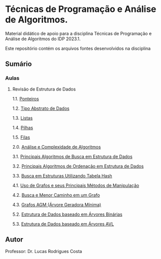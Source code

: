 # Técnicas de Programação e Análise de Algoritmos.

Material didático de apoio para a disciplina Técnicas de Programação e Análise de Algoritmos do IDP 2023.1.

Este repositório contém os arquivos fontes desenvolvidos na disciplina

## Sumário

### Aulas

1. Revisão de Estrutura de Dados

    1.1. [Ponteiros](Aulas/Aula02)

    1.2. [Tipo Abstrato de Dados](Aulas/Aula03)

    1.3. [Listas](Aulas/Aula04)

    1.4. [Pilhas](Aulas/Aula05)

    1.5. [Filas](Aulas/Aula06)

    2.0. [Análise e Complexidade de Algoritmos](Aulas/Aula07)

    3.1. [Principais Algoritmos de Busca em Estrutura de Dados](Aulas/Aula09)

    3.2. [Principais Algoritmos de Ordenação em Estrutura de Dados](Aulas/Aula10)

    3.3. [Busca em Estruturas Utilizando Tabela Hash](Aulas/Aula11)

    4.1. [Uso de Grafos e seus Principais Métodos de Manipulação](Aulas/Aula12)

    4.2. [Busca e Menor Caminho em um Grafo](Aulas/Aula13)

    4.3. [Grafos AGM (Árvore Geradora Mínima)](Aulas/Aula14)

    5.2. [Estrutura de Dados baseado em Árvores Binárias](Aulas/Aula15)

    5.3. [Estrutura de Dados baseado em Árvores AVL](Aulas/Aula16)

## Autor

Professor: Dr. Lucas Rodrigues Costa
